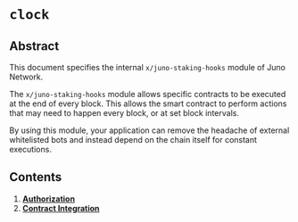 # `clock`

## Abstract

This document specifies the internal `x/juno-staking-hooks` module of Juno Network.

The `x/juno-staking-hooks` module allows specific contracts to be executed at the end of every block. This allows the smart contract to perform actions that may need to happen every block, or at set block intervals.

By using this module, your application can remove the headache of external whitelisted bots and instead depend on the chain itself for constant executions.

## Contents

1. **[Authorization](01_authorization.md)**
2. **[Contract Integration](02_integration.md)**
